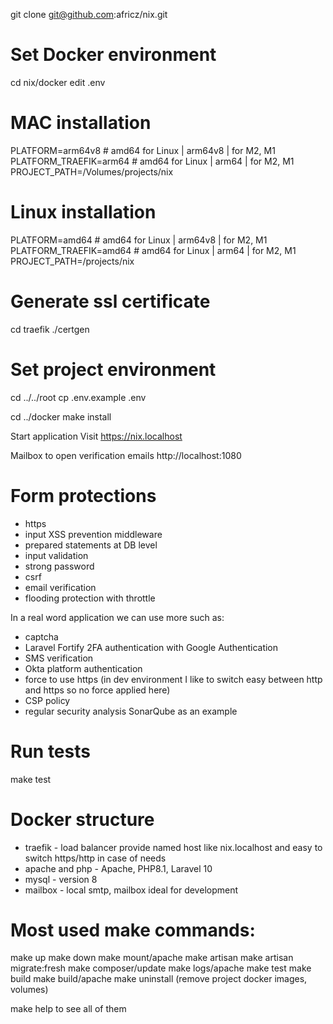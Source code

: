 git clone git@github.com:africz/nix.git
# Set Docker environment
cd nix/docker
edit .env

# MAC installation
PLATFORM=arm64v8 # amd64 for Linux | arm64v8 | for M2, M1
PLATFORM_TRAEFIK=arm64 # amd64 for Linux | arm64 | for M2, M1
PROJECT_PATH=/Volumes/projects/nix

# Linux installation
PLATFORM=amd64 # amd64 for Linux | arm64v8 | for M2, M1
PLATFORM_TRAEFIK=amd64 # amd64 for Linux | arm64 | for M2, M1
PROJECT_PATH=/projects/nix

# Generate ssl certificate
cd traefik
./certgen

# Set project environment
cd ../../root
cp .env.example .env

cd ../docker
make install

Start application 
Visit https://nix.localhost

Mailbox to open verification emails
http://localhost:1080

# Form protections
- https
- input XSS prevention middleware
- prepared statements at DB level
- input validation 
- strong password
- csrf 
- email verification
- flooding protection with throttle 

In a real word application we can use more such as:
- captcha 
- Laravel Fortify 2FA authentication with Google Authentication
- SMS verification
- Okta platform authentication
- force to use https 
  (in dev environment I like to switch easy between http and https so no force applied here)
- CSP policy
- regular security analysis SonarQube as an example 


# Run tests

make test

# Docker structure

- traefik        - load balancer provide named host like nix.localhost
                   and easy to switch https/http in case of needs
- apache and php - Apache, PHP8.1, Laravel 10
- mysql          - version 8 
- mailbox        - local smtp, mailbox ideal for development 

# Most used make commands:

make up
make down
make mount/apache
make artisan
make artisan migrate:fresh
make composer/update 
make logs/apache
make test
make build
make build/apache
make uninstall (remove project docker images, volumes)

make help to see all of them
